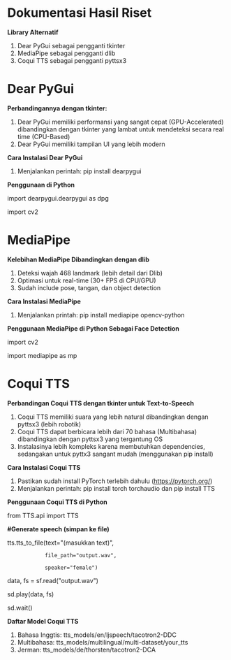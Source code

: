 # Dokumentasi Hasil Riset
**Library Alternatif**
1. Dear PyGui sebagai pengganti tkinter
2. MediaPipe sebagai pengganti dlib
3. Coqui TTS sebagai pengganti pyttsx3

# Dear PyGui
**Perbandingannya dengan tkinter:**
1. Dear PyGui memiliki performansi yang sangat cepat (GPU-Accelerated) dibandingkan dengan tkinter yang lambat untuk mendeteksi secara real time (CPU-Based)
2. Dear PyGui memiliki tampilan UI yang lebih modern

**Cara Instalasi Dear PyGui**
1. Menjalankan perintah: 
pip install dearpygui

**Penggunaan di Python**

import dearpygui.dearpygui as dpg

import cv2

# MediaPipe
**Kelebihan MediaPipe Dibandingkan dengan dlib**
1. Deteksi wajah 468 landmark (lebih detail dari Dlib)
2. Optimasi untuk real-time (30+ FPS di CPU/GPU)
3. Sudah include pose, tangan, dan object detection

**Cara Instalasi MediaPipe**
1. Menjalankan printah:
pip install mediapipe opencv-python

**Penggunaan MediaPipe di Python Sebagai Face Detection**

import cv2

import mediapipe as mp

# Coqui TTS 
**Perbandingan Coqui TTS dengan tkinter untuk Text-to-Speech**
1. Coqui TTS memiliki suara yang lebih natural dibandingkan dengan pyttsx3 (lebih robotik)
2. Coqui TTS dapat berbicara lebih dari 70 bahasa (Multibahasa) dibandingkan dengan pyttsx3 yang tergantung OS
3. Instalasinya lebih kompleks karena membutuhkan dependencies, sedangakan untuk pyttx3 sangant mudah  (menggunakan pip install)


**Cara Instalasi Coqui TTS**
1. Pastikan sudah install PyTorch terlebih dahulu (https://pytorch.org/)
2. Menjalankan perintah: pip install torch torchaudio dan pip install TTS

**Penggunaan Coqui TTS di Python**

from TTS.api import TTS

**#Generate speech (simpan ke file)**

tts.tts_to_file(text="(masukkan text)", 
                
                file_path="output.wav",
                
                speaker="female")

data, fs = sf.read("output.wav")

sd.play(data, fs)

sd.wait()

**Daftar Model Coqui TTS**
1. Bahasa Inggtis: tts_models/en/ljspeech/tacotron2-DDC	
2. Multibahasa: tts_models/multilingual/multi-dataset/your_tts
3. Jerman: tts_models/de/thorsten/tacotron2-DCA